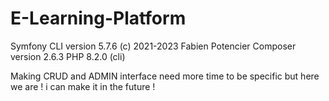 # E-Learning-Platform


Symfony CLI version 5.7.6 (c) 2021-2023 Fabien Potencier
Composer version 2.6.3
PHP 8.2.0 (cli)


Making CRUD and ADMIN interface need more time to be specific but here we are ! 
i can make it in the future !
